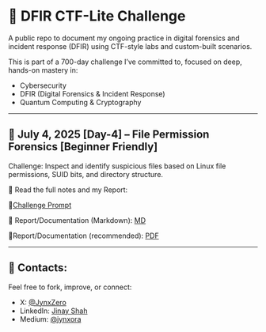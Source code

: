 # 🧠 DFIR CTF-Lite Challenge

A public repo to document my ongoing practice in digital forensics and incident response (DFIR) using CTF-style labs and custom-built scenarios.

This is part of a 700-day challenge I’ve committed to, focused on deep, hands-on mastery in:

- Cybersecurity
- DFIR (Digital Forensics & Incident Response)
- Quantum Computing & Cryptography

---

## 🧩 July 4, 2025 [Day-4] – File Permission Forensics [Beginner Friendly]

Challenge: Inspect and identify suspicious files based on Linux file permissions, SUID bits, and directory structure.

📂 Read the full notes and my Report:  

🧠[Challenge Prompt](./Day-4%20%5BJuly-4%5D/challenge.md)

📘 Report/Documentation (Markdown): [MD](./Day-4%20%5BJuly-4%5D/challenge-notes.md)

📎Report/Documentation (recommended): [PDF](./Day-4%20%5BJuly-4%5D/CTF-Lite.pdf)

---

## 💬 Contacts:
Feel free to fork, improve, or connect:
- X: [@JynxZero](https://x.com/JynxZero)
- LinkedIn: [Jinay Shah](https://www.linkedin.com/in/jinay-shah-03472a372/)
- Medium: [@jynxora](https://medium.com/@jynxora)
